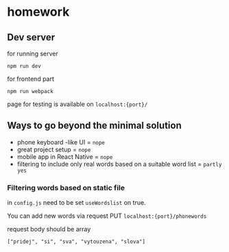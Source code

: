 # homework

## Dev server

for running server 

````
npm run dev
```` 

for frontend part

````
npm run webpack
```` 

page for testing is available on `localhost:{port}/`

## Ways to go beyond the minimal solution
- phone keyboard -like UI = `nope`
- great project setup = `nope`
- mobile app in React Native = `nope`
- filtering to include only real words based on a suitable word list = `partly yes`


### Filtering words based on static file

in `config.js` need to be set `useWordslist` on true.

You can add new words via request PUT `localhost:{port}/phonewords`

request body should be array

````
["pridej", "si", "sva", "vytouzena", "slova"]
```` 
